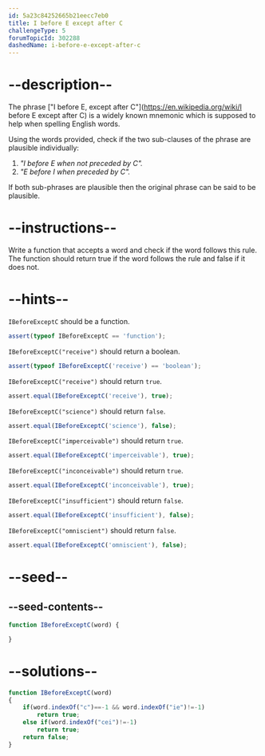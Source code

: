```yaml
---
id: 5a23c84252665b21eecc7eb0
title: I before E except after C
challengeType: 5
forumTopicId: 302288
dashedName: i-before-e-except-after-c
---
```


# --description--

The phrase ["I before E, except after C"](https://en.wikipedia.org/wiki/I before E except after C) is a widely known mnemonic which is supposed to help when spelling English words.

Using the words provided, check if the two sub-clauses of the phrase are plausible individually:

<ol>
  <li>
    <i>"I before E when not preceded by C".</i>
  </li>
  <li>
    <i>"E before I when preceded by C".</i>
  </li>
</ol>

If both sub-phrases are plausible then the original phrase can be said to be plausible.

# --instructions--

Write a function that accepts a word and check if the word follows this rule. The function should return true if the word follows the rule and false if it does not.

# --hints--

`IBeforeExceptC` should be a function.

```js
assert(typeof IBeforeExceptC == 'function');
```

`IBeforeExceptC("receive")` should return a boolean.

```js
assert(typeof IBeforeExceptC('receive') == 'boolean');
```

`IBeforeExceptC("receive")` should return `true`.

```js
assert.equal(IBeforeExceptC('receive'), true);
```

`IBeforeExceptC("science")` should return `false`.

```js
assert.equal(IBeforeExceptC('science'), false);
```

`IBeforeExceptC("imperceivable")` should return `true`.

```js
assert.equal(IBeforeExceptC('imperceivable'), true);
```

`IBeforeExceptC("inconceivable")` should return `true`.

```js
assert.equal(IBeforeExceptC('inconceivable'), true);
```

`IBeforeExceptC("insufficient")` should return `false`.

```js
assert.equal(IBeforeExceptC('insufficient'), false);
```

`IBeforeExceptC("omniscient")` should return `false`.

```js
assert.equal(IBeforeExceptC('omniscient'), false);
```

# --seed--

## --seed-contents--

```js
function IBeforeExceptC(word) {

}
```

# --solutions--

```js
function IBeforeExceptC(word)
{
    if(word.indexOf("c")==-1 && word.indexOf("ie")!=-1)
        return true;
    else if(word.indexOf("cei")!=-1)
        return true;
    return false;
}
```
